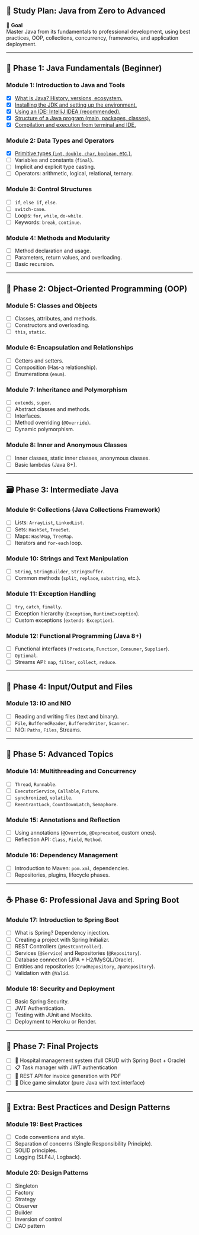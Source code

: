 ## 🧭 Study Plan: Java from Zero to Advanced

🎯 **Goal**  
Master Java from its fundamentals to professional development, using best practices, OOP, collections, concurrency, frameworks, and application deployment.

---

## 🔰 Phase 1: Java Fundamentals (Beginner)

### Module 1: Introduction to Java and Tools
- [x] [What is Java? History, versions, ecosystem.](concepts/module01/basics.md#What-is-Java)
- [x] [Installing the JDK and setting up the environment.](concepts/module01/basics.md)
- [x] [Using an IDE: IntelliJ IDEA (recommended).](concepts/module01/basics.md#Using-an-IDE-IntelliJ-IDEA)
- [x] [Structure of a Java program (main, packages, classes).](concepts/module01/basics.md#Structure-of-a-Java-program)
- [x] [Compilation and execution from terminal and IDE.](concepts/module01/basics.md#Compilation-and-Execution)

### Module 2: Data Types and Operators
- [X] [Primitive types (`int`, `double`, `char`, `boolean`, etc.).](concepts/module02/java-primitive-types.md)
- [ ] Variables and constants (`final`).
- [ ] Implicit and explicit type casting.
- [ ] Operators: arithmetic, logical, relational, ternary.

### Module 3: Control Structures
- [ ] `if`, `else if`, `else`.
- [ ] `switch-case`.
- [ ] Loops: `for`, `while`, `do-while`.
- [ ] Keywords: `break`, `continue`.

### Module 4: Methods and Modularity
- [ ] Method declaration and usage.
- [ ] Parameters, return values, and overloading.
- [ ] Basic recursion.

---

## 🧱 Phase 2: Object-Oriented Programming (OOP)

### Module 5: Classes and Objects
- [ ] Classes, attributes, and methods.
- [ ] Constructors and overloading.
- [ ] `this`, `static`.

### Module 6: Encapsulation and Relationships
- [ ] Getters and setters.
- [ ] Composition (Has-a relationship).
- [ ] Enumerations (`enum`).

### Module 7: Inheritance and Polymorphism
- [ ] `extends`, `super`.
- [ ] Abstract classes and methods.
- [ ] Interfaces.
- [ ] Method overriding (`@Override`).
- [ ] Dynamic polymorphism.

### Module 8: Inner and Anonymous Classes
- [ ] Inner classes, static inner classes, anonymous classes.
- [ ] Basic lambdas (Java 8+).

---

## 🗃️ Phase 3: Intermediate Java

### Module 9: Collections (Java Collections Framework)
- [ ] Lists: `ArrayList`, `LinkedList`.
- [ ] Sets: `HashSet`, `TreeSet`.
- [ ] Maps: `HashMap`, `TreeMap`.
- [ ] Iterators and `for-each` loop.

### Module 10: Strings and Text Manipulation
- [ ] `String`, `StringBuilder`, `StringBuffer`.
- [ ] Common methods (`split`, `replace`, `substring`, etc.).

### Module 11: Exception Handling
- [ ] `try`, `catch`, `finally`.
- [ ] Exception hierarchy (`Exception`, `RuntimeException`).
- [ ] Custom exceptions (`extends Exception`).

### Module 12: Functional Programming (Java 8+)
- [ ] Functional interfaces (`Predicate`, `Function`, `Consumer`, `Supplier`).
- [ ] `Optional`.
- [ ] Streams API: `map`, `filter`, `collect`, `reduce`.

---

## 💾 Phase 4: Input/Output and Files

### Module 13: IO and NIO
- [ ] Reading and writing files (text and binary).
- [ ] `File`, `BufferedReader`, `BufferedWriter`, `Scanner`.
- [ ] NIO: `Paths`, `Files`, Streams.

---

## 🧠 Phase 5: Advanced Topics

### Module 14: Multithreading and Concurrency
- [ ] `Thread`, `Runnable`.
- [ ] `ExecutorService`, `Callable`, `Future`.
- [ ] `synchronized`, `volatile`.
- [ ] `ReentrantLock`, `CountDownLatch`, `Semaphore`.

### Module 15: Annotations and Reflection
- [ ] Using annotations (`@Override`, `@Deprecated`, custom ones).
- [ ] Reflection API: `Class`, `Field`, `Method`.

### Module 16: Dependency Management
- [ ] Introduction to Maven: `pom.xml`, dependencies.
- [ ] Repositories, plugins, lifecycle phases.

---

## ☕ Phase 6: Professional Java and Spring Boot

### Module 17: Introduction to Spring Boot
- [ ] What is Spring? Dependency injection.
- [ ] Creating a project with Spring Initializr.
- [ ] REST Controllers (`@RestController`).
- [ ] Services (`@Service`) and Repositories (`@Repository`).
- [ ] Database connection (JPA + H2/MySQL/Oracle).
- [ ] Entities and repositories (`CrudRepository`, `JpaRepository`).
- [ ] Validation with `@Valid`.

### Module 18: Security and Deployment
- [ ] Basic Spring Security.
- [ ] JWT Authentication.
- [ ] Testing with JUnit and Mockito.
- [ ] Deployment to Heroku or Render.

---

## 🧪 Phase 7: Final Projects
- [ ] 🏥 Hospital management system (full CRUD with Spring Boot + Oracle)
- [ ] 📋 Task manager with JWT authentication
- [ ] 🧾 REST API for invoice generation with PDF
- [ ] 🎲 Dice game simulator (pure Java with text interface)

---

## 🧭 Extra: Best Practices and Design Patterns

### Module 19: Best Practices
- [ ] Code conventions and style.
- [ ] Separation of concerns (Single Responsibility Principle).
- [ ] SOLID principles.
- [ ] Logging (SLF4J, Logback).

### Module 20: Design Patterns
- [ ] Singleton
- [ ] Factory
- [ ] Strategy
- [ ] Observer
- [ ] Builder
- [ ] Inversion of control
- [ ] DAO pattern
